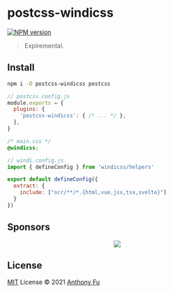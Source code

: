 # postcss-windicss

[![NPM version](https://img.shields.io/npm/v/postcss-windicss?color=a1b858&label=)](https://www.npmjs.com/package/postcss-windicss)

> Expiremental.

## Install

```bash
npm i -D postcss-windicss postcss
```

```js
// postcss.config.js
module.exports = {
  plugins: {
    'postcss-windicss': { /* ... */ },
  },
}
```

```css
/* main.css */
@windicss;
```

```js
// windi.config.js
import { defineConfig } from 'windicss/helpers'

export default defineConfig({
  extract: {
    include: ["scr/**/*.{html,vue,jsx,tsx,svelte}"]
  }
})
```

## Sponsors

<p align="center">
  <a href="https://cdn.jsdelivr.net/gh/antfu/static/sponsors.svg">
    <img src='https://cdn.jsdelivr.net/gh/antfu/static/sponsors.svg'/>
  </a>
</p>

## License

[MIT](./LICENSE) License © 2021 [Anthony Fu](https://github.com/antfu)
